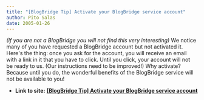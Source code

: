 ```yaml
---
title: "[BlogBridge Tip] Activate your BlogBridge service account"
author: Pito Salas
date: 2005-01-26
---
```


_(If you are not a BlogBridge you will not find this very interesting)_ We
notice many of you have requested a BlogBridge account but not activated it.
Here's the thing: once you ask for the account, you will receive an email with
a link in it that you have to click. Until you click, your account will not be
ready to us. (Our instructions need to be improved!)  Why activate? Because
until you do, the wonderful benefits of the BlogBridge service will not be
available to you!


* **Link to site:** **[[BlogBridge Tip] Activate your BlogBridge service account](None)**

